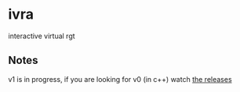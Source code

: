# ivra
interactive virtual rgt

## Notes

v1 is in progress, if you are looking for v0 (in c++) watch [the releases](https://github.com/elydre/ivra/releases)
